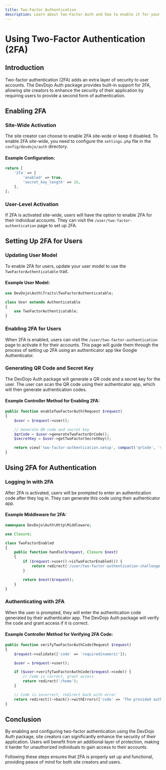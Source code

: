 ```yaml
---
title: Two-Factor Authentication
description: Learn about Two-Factor Auth and how to enable it for your application.
---
```


# Using Two-Factor Authentication (2FA)

## Introduction

Two-factor authentication (2FA) adds an extra layer of security to user accounts. The DevDojo Auth package provides built-in support for 2FA, allowing site creators to enhance the security of their application by requiring users to provide a second form of authentication.

## Enabling 2FA

### Site-Wide Activation

The site creator can choose to enable 2FA site-wide or keep it disabled. To enable 2FA site-wide, you need to configure the `settings.php` file in the `config/devdojo/auth` directory.

#### Example Configuration:

```php
return [
    '2fa' => [
        'enabled' => true,
        'secret_key_length' => 16,
    ],
];
```

### User-Level Activation

If 2FA is activated site-wide, users will have the option to enable 2FA for their individual accounts. They can visit the `/user/two-factor-authentication` page to set up 2FA.

## Setting Up 2FA for Users

### Updating User Model

To enable 2FA for users, update your user model to use the `TwoFactorAuthenticatable` trait.

#### Example User Model:

```php
use DevDojo\Auth\Traits\TwoFactorAuthenticatable;

class User extends Authenticatable
{
    use TwoFactorAuthenticatable;
}
```

### Enabling 2FA for Users

When 2FA is enabled, users can visit the `/user/two-factor-authentication` page to activate it for their accounts. This page will guide them through the process of setting up 2FA using an authenticator app like Google Authenticator.

### Generating QR Code and Secret Key

The DevDojo Auth package will generate a QR code and a secret key for the user. The user can scan the QR code using their authenticator app, which will then generate authentication codes.

#### Example Controller Method for Enabling 2FA:

```php
public function enableTwoFactorAuth(Request $request)
{
    $user = $request->user();

    // Generate QR code and secret key
    $qrCode = $user->generateTwoFactorQrCode();
    $secretKey = $user->getTwoFactorSecretKey();

    return view('two-factor-authentication.setup', compact('qrCode', 'secretKey'));
}
```

## Using 2FA for Authentication

### Logging In with 2FA

After 2FA is activated, users will be prompted to enter an authentication code after they log in. They can generate this code using their authenticator app.

#### Example Middleware for 2FA:

```php
namespace DevDojo\Auth\Http\Middleware;

use Closure;

class TwoFactorEnabled
{
    public function handle($request, Closure $next)
    {
        if ($request->user()->isTwoFactorEnabled()) {
            return redirect('/user/two-factor-authentication-challenge');
        }

        return $next($request);
    }
}
```

### Authenticating with 2FA

When the user is prompted, they will enter the authentication code generated by their authenticator app. The DevDojo Auth package will verify the code and grant access if it is correct.

#### Example Controller Method for Verifying 2FA Code:

```php
public function verifyTwoFactorAuthCode(Request $request)
{
    $request->validate(['code' => 'required|numeric']);

    $user = $request->user();

    if ($user->verifyTwoFactorAuthCode($request->code)) {
        // Code is correct, grant access
        return redirect('/home');
    }

    // Code is incorrect, redirect back with error
    return redirect()->back()->withErrors(['code' => 'The provided authentication code is incorrect.']);
}
```

## Conclusion

By enabling and configuring two-factor authentication using the DevDojo Auth package, site creators can significantly enhance the security of their application. Users will benefit from an additional layer of protection, making it harder for unauthorized individuals to gain access to their accounts.

Following these steps ensures that 2FA is properly set up and functional, providing peace of mind for both site creators and users.

